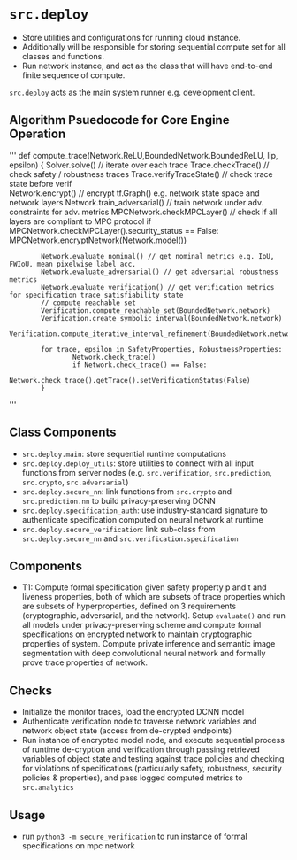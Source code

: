# `src.deploy`
- Store utilities and configurations for running cloud instance. 
- Additionally will be responsible for storing sequential compute set for all classes and functions. 
- Run network instance, and act as the class that will have end-to-end finite sequence of compute.


`src.deploy` acts as the main system runner e.g. development client. 

## Algorithm Psuedocode for Core Engine Operation 

'''
		def compute_trace(Network.ReLU,BoundedNetwork.BoundedReLU, lip, epsilon) {
			Solver.solve() // iterate over each trace
			Trace.checkTrace() // check safety  / robustness traces
			Trace.verifyTraceState() // check trace state before verif	
			Network.encrypt() // encrypt tf.Graph() e.g. network state space and network layers 
			Network.train_adversarial() // train network under adv. constraints for adv. metrics 
			MPCNetwork.checkMPCLayer() // check if all layers are compliant to MPC protocol 
			if MPCNetwork.checkMPCLayer().security_status == False:
				MPCNetwork.encryptNetwork(Network.model())

			Network.evaluate_nominal() // get nominal metrics e.g. IoU, FWIoU, mean pixelwise label acc, 
			Network.evaluate_adversarial() // get adversarial robustness metrics
			Network.evaluate_verification() // get verification metrics for specification trace satisfiability state
			// compute reachable set
			Verification.compute_reachable_set(BoundedNetwork.network)
			Verification.create_symbolic_interval(BoundedNetwork.network)
			Verification.compute_iterative_interval_refinement(BoundedNetwork.network)

			for trace, epsilon in SafetyProperties, RobustnessProperties:
					Network.check_trace()
					if Network.check_trace() == False:
						Network.check_trace().getTrace().setVerificationStatus(False)
			}


'''


## Class Components
- `src.deploy.main`: store sequential runtime computations
- `src.deploy.deploy_utils`: store utilities to connect with all input functions from server nodes (e.g. `src.verification`, `src.prediction`, `src.crypto`, `src.adversarial`)
- `src.deploy.secure_nn`: link functions from `src.crypto` and `src.prediction.nn` to build privacy-preserving DCNN
- `src.deploy.specification_auth`: use industry-standard signature to authenticate specification computed on neural network at runtime
- `src.deploy.secure_verification`: link sub-class from `src.deploy.secure_nn` and `src.verification.specification`


## Components
- T1: Compute formal specification given safety property p and t and liveness properties, both of which are subsets of trace properties which are subsets of hyperproperties, defined on 3 requirements (cryptographic, adversarial, and the network). Setup `evaluate()` and run all models under privacy-preserving scheme and compute formal specifications on encrypted network to maintain cryptographic properties of system. Compute private inference and semantic image segmentation with deep convolutional neural network and formally prove trace properties of network.


## Checks
- Initialize the monitor traces, load the encrypted DCNN model
- Authenticate verification node to traverse network variables and network object state (access from de-crypted endpoints)
- Run instance of encrypted model node, and execute sequential process of runtime de-cryption and verification through passing retrieved variables of object state and testing against trace policies and checking for violations of specifications (particularly safety, robustness, security policies & properties), and pass logged computed metrics to `src.analytics`


## Usage
- run `python3 -m secure_verification` to run instance of formal specifications on mpc network

